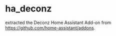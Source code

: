 # ha_deconz

extracted the Deconz Home Assistant Add-on from https://github.com/home-assistant/addons.



